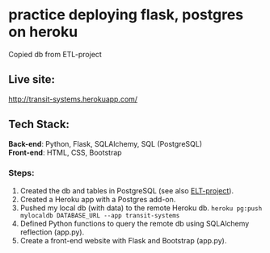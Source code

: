 # practice deploying flask, postgres on heroku
Copied db from ETL-project

## Live site:
http://transit-systems.herokuapp.com/

## Tech Stack: 
**Back-end**: Python, Flask, SQLAlchemy, SQL (PostgreSQL)<br/>
**Front-end**: HTML, CSS, Bootstrap

### Steps:
1. Created the db and tables in PostgreSQL (see also [ELT-project](https://github.com/ellemonke/ETL-project)).
2. Created a Heroku app with a Postgres add-on.
3. Pushed my local db (with data) to the remote Heroku db.
`heroku pg:push mylocaldb DATABASE_URL --app transit-systems`
4. Defined Python functions to query the remote db using SQLAlchemy reflection (app.py).
5. Create a front-end website with Flask and Bootstrap (app.py).